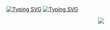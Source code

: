 
[![Typing SVG](https://readme-typing-svg.herokuapp.com/?color=ffffff&size=35&center=true&vCenter=true&width=1000&lines=Seja+Bem-vindo!!+:%29)](https://git.io/typing-svg)
 [![Typing SVG](https://readme-typing-svg.herokuapp.com/?color=ffffff&size=25&center=true&vCenter=true&width=1000&lines=Open+to+Work!!+:%29)](https://git.io/typing-svg)
<div align="center">  

  <img  src="https://github-readme-stats.vercel.app/api/top-langs/?username=feliipecardosoo&layout=compact&hide_border=true&title_color=FFFFFF&text_color=FFFFFF&bg_color=0d1117" />

</div>
